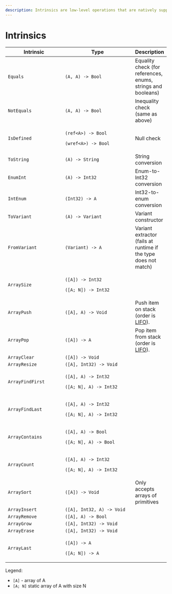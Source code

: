 ```yaml
---
description: Intrinsics are low-level operations that are natively supported in REDscript.
---
```


# Intrinsics

<table><thead><tr><th width="202.77492217597387">Intrinsic</th><th width="312.49322796785424">Type</th><th>Description</th></tr></thead><tbody><tr><td><code>Equals</code></td><td><code>(A, A) -> Bool</code></td><td>Equality check (for references, enums, strings and booleans)</td></tr><tr><td><code>NotEquals</code></td><td><code>(A, A) -> Bool</code></td><td>Inequality check (same as above)</td></tr><tr><td><code>IsDefined</code></td><td><p><code>(ref&#x3C;A>) -> Bool</code></p><p><code>(wref&#x3C;A>) -> Bool</code></p></td><td>Null check</td></tr><tr><td><code>ToString</code></td><td><code>(A) -> String</code></td><td>String conversion</td></tr><tr><td><code>EnumInt</code></td><td><code>(A) -> Int32</code></td><td>Enum-to-Int32 conversion</td></tr><tr><td><code>IntEnum</code></td><td><code>(Int32) -> A</code></td><td>Int32-to-enum conversion</td></tr><tr><td><code>ToVariant</code></td><td><code>(A) -> Variant</code></td><td>Variant constructor</td></tr><tr><td><code>FromVariant</code></td><td><code>(Variant) -> A</code></td><td>Variant extractor (fails at runtime if the type does not match)</td></tr><tr><td><code>ArraySize</code></td><td><p><code>([A]) -> Int32</code></p><p><code>([A; N]) -> Int32</code></p></td><td></td></tr><tr><td><code>ArrayPush</code></td><td><code>([A], A) -> Void</code></td><td>Push item on stack (order is <a href="https://en.wikipedia.org/wiki/Stack_(abstract_data_type)">LIFO</a>).</td></tr><tr><td><code>ArrayPop</code></td><td><code>([A]) -> A</code></td><td>Pop item from stack (order is <a href="https://en.wikipedia.org/wiki/Stack_(abstract_data_type)">LIFO</a>).</td></tr><tr><td><code>ArrayClear</code></td><td><code>([A]) -> Void</code></td><td></td></tr><tr><td><code>ArrayResize</code></td><td><code>([A], Int32) -> Void</code></td><td></td></tr><tr><td><code>ArrayFindFirst</code></td><td><p><code>([A], A) -> Int32</code></p><p><code>([A; N], A) -> Int32</code></p></td><td></td></tr><tr><td><code>ArrayFindLast</code></td><td><p><code>([A], A) -> Int32</code></p><p><code>([A; N], A) -> Int32</code></p></td><td></td></tr><tr><td><code>ArrayContains</code></td><td><p><code>([A], A) -> Bool</code></p><p><code>([A; N], A) -> Bool</code></p></td><td></td></tr><tr><td><code>ArrayCount</code></td><td><p><code>([A], A) -> Int32</code></p><p><code>([A; N], A) -> Int32</code></p></td><td></td></tr><tr><td><code>ArraySort</code></td><td><code>([A]) -> Void</code></td><td>Only accepts arrays of primitives</td></tr><tr><td><code>ArrayInsert</code></td><td><code>([A], Int32, A) -> Void</code></td><td></td></tr><tr><td><code>ArrayRemove</code></td><td><code>([A], A) -> Bool</code></td><td></td></tr><tr><td><code>ArrayGrow</code></td><td><code>([A], Int32) -> Void</code></td><td></td></tr><tr><td><code>ArrayErase</code></td><td><code>([A], Int32) -> Void</code></td><td></td></tr><tr><td><code>ArrayLast</code></td><td><p><code>([A]) -> A</code></p><p><code>([A; N]) -> A</code></p></td><td></td></tr></tbody></table>

Legend:

* `[A]` - array of A
* `[A; N]` static array of A with size N
